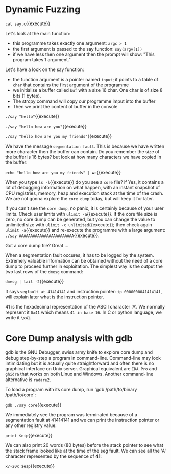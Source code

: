 # Dynamic Fuzzing

`cat say.c`{{execute}}

Let's look at the main function:
- this programme takes exactly one argument: `argc > 1`
- the first argument is passed to the say function: `say(argv[1])`
- if we have less then one argument then the prompt will show: "This program takes 1 argument."

Let's have a look on the say function:
- the function argument is a pointer named `input`; it points to a table of `char` that contains the first argument of the programme
- we initialise a buffer called `buf` with a size 16 char. One char is of size 8 bits (1 bytes).
- The strcpy command will copy our programme imput into the buffer
- Then we print the content of buffer in the console

`./say "hello"`{{execute}}

`./say "hello how are you"`{{execute}}

`./say "hello how are you my friends"`{{execute}}

We have the message `segmentation fault`. This is because we have written more character then the buffer can contain. Do you remember the size of the buffer is 16 bytes? but look at how many characters we have copied in the buffer:

`echo "hello how are you my friends" | wc`{{execute}}

When you type `ls -l`{{execute}} do you see a `core` file? if Yes, it contains a lot of debugging information on what happen, with an instant snapshot of CPU registries, memory, heap and execution stack at the time of the crash. We are not gonna explore the `core dump` today, but will keep it for later.

If you can't see the `core dump`, no panic, it is certainly because of your user limits. Check user limits with `ulimit -a`{{execute}}. If the core file size is zero, no core dump can be generated, but you can change the value to unlimited size with `ulimit -c unlimited`{{execute}}; then check again `ulimit -a`{{execute}} and re-execute the programme with a large argument: `./say AAAAAAAAAAAAAAAAAAAAAAAA`{{execute}}.

Got a core dump file? Great ...

When a segmentation fault occures, it has to be logged by the system. Extremely valuable information can be obtained without the need of a core dump to proceed further in exploitation. The simplest way is the output the two last rows of the `dmesg` command:

`dmesg | tail -2`{{execute}}

It says `segfault at 41414141` and instruction pointer: `ip 0000000041414141`, will explain later what is the instruction pointer. 

41 is the hexadecimal representation of the ASCII character 'A'. We normally represent it `0x41` which means `41 in base 16`. In C or python language, we write it `\x41`.

# Core Dump analysis with gdb

gdb is the GNU Debugger, swiss army knife to explore core dump and debug step-by-step a program in command-line. Command-line may look intimidating but it is actually quite straightforward and often there is no graphical interface on Unix server. Graphical equivalent are `IDA Pro` and `ghidra` that works on both Linux and Windows. Another command-line alternative is `radare2`.

To load a program with its core dump, run 'gdb /path/to/binary /path/to/core`:

`gdb ./say core`{{execute}}

We immediately see the program was terminated because of a segmentation fault at 41414141 and we can print the instruction pointer or any other registry value:

`print $eip`{{execute}}

We can also print 20 words (80 bytes) before the stack pointer to see what the stack frame looked like at the time of the seg fault. We can see all the 'A' character represented by the sequence of __41__:

`x/-20x $esp`{{execute}}






